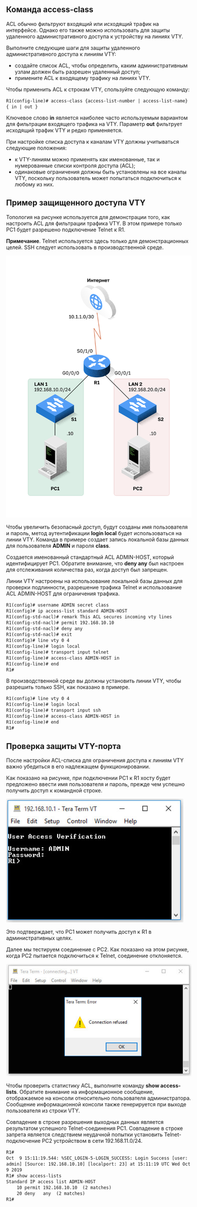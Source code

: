<!-- 5.3.1 -->
## Команда access-class

ACL обычно фильтруют входящий или исходящий трафик на интерфейсе. Однако его также можно использовать для защиты удаленного административного доступа к устройству на линиях VTY.

Выполните следующие шаги для защиты удаленного административного доступа к линиям VTY:

* создайте список ACL, чтобы определить, каким административным узлам должен быть разрешен удаленный доступ;
* примените ACL к входящему трафику на линиях VTY.

Чтобы применить ACL к строкам VTY, спользуйте следующую команду:

```
R1(config-line)# access-class {access-list-number | access-list-name} { in | out } 
```

Ключевое слово **in** является наиболее часто используемым вариантом для фильтрации входящего трафика на VTY. Параметр **out** фильтрует исходящий трафик VTY и редко применяется.

При настройке списка доступа к каналам VTY должны учитываться следующие положения:

* к VTY-линиям можно применять как именованные, так и нумерованные списки контроля доступа (ACL);
* одинаковые ограничения должны быть установлены на все каналы VTY, поскольку пользователь может попытаться подключиться к любому из них.

<!-- 5.3.2 -->
## Пример защищенного доступа VTY

Топология на рисунке используется для демонстрации того, как настроить ACL для фильтрации трафика VTY. В этом примере только PC1 будет разрешено подключение Telnet к R1.

**Примечание**. Telnet используется здесь только для демонстрационных целей. SSH следует использовать в производственной среде.

![](./assets/5.3.2.svg)
<!-- /courses/ensa-dl/ae8e8c84-34fd-11eb-ba19-f1886492e0e4/aeb46402-34fd-11eb-ba19-f1886492e0e4/assets/c6223342-1c46-11ea-af56-e368b99e9723.svg -->

<!--
Топология из 5.1.5 без применения списков ACL
-->

Чтобы увеличить безопасный доступ, будут созданы имя пользователя и пароль, метод аутентификации **login local** будет использоваться на линии VTY. Команда в примере создает запись локальной базы данных для пользователя **ADMIN** и пароля **class**.

Создается именованный стандартный ACL ADMIN-HOST, который идентифицирует PC1. Обратите внимание, что **deny any** был настроен для отслеживания количества раз, когда доступ был запрещен.

Линии VTY настроены на использование локальной базы данных для проверки подлинности, разрешение трафика Telnet и использование ACL ADMIN-HOST для ограничения трафика.

```
R1(config)# username ADMIN secret class
R1(config)# ip access-list standard ADMIN-HOST
R1(config-std-nacl)# remark This ACL secures incoming vty lines
R1(config-std-nacl)# permit 192.168.10.10
R1(config-std-nacl)# deny any
R1(config-std-nacl)# exit
R1(config)# line vty 0 4
R1(config-line)# login local
R1(config-line)# transport input telnet
R1(config-line)# access-class ADMIN-HOST in
R1(config-line)# end
R1#
```

В производственной среде вы должны установить линии VTY, чтобы разрешить только SSH, как показано в примере.

```
R1(config)# line vty 0 4
R1(config-line)# login local
R1(config-line)# transport input ssh
R1(config-line)# access-class ADMIN-HOST in
R1(config-line)# end
R1#
```

<!-- 5.3.3 -->
## Проверка защиты VTY-порта

После настройки ACL-списка для ограничения доступа к линиям VTY важно убедиться в его надлежащем функционировании.

Как показано на рисунке, при подключении PC1 к R1 хосту будет предложено ввести имя пользователя и пароль, прежде чем успешно получить доступ к командной строке.

![](./assets/5.3.3-1.png)

<!--
shows a Tera Term console window indicating that the remote SSH login was succesful
-->

Это подтверждает, что PC1 может получить доступ к R1 в административных целях.

Далее мы тестируем соединение с PC2. Как показано на этом рисунке, когда PC2 пытается подключиться к Telnet, соединение отклоняется.

![](./assets/5.3.3-2.png)

<!--
shows the Tera Term console connection was refused
-->

Чтобы проверить статистику ACL, выполните команду **show access-lists**. Обратите внимание на информационное сообщение, отображаемое на консоли относительно пользователя администратора. Сообщение информационной консоли также генерируется при выходе пользователя из строки VTY.

Совпадение в строке разрешения выходных данных является результатом успешного Telnet-соединения PC1. Совпадение в строке запрета является следствием неудачной попытки установить Telnet-подключение PC2 устройством в сети 192.168.11.0/24.

```
R1#
Oct  9 15:11:19.544: %SEC_LOGIN-5-LOGIN_SUCCESS: Login Success [user: admin] [Source: 192.168.10.10] [localport: 23] at 15:11:19 UTC Wed Oct 9 2019
R1# show access-lists
Standard IP access list ADMIN-HOST
    10 permit 192.168.10.10  (2 matches) 
    20 deny   any  (2 matches) 
R1#
```

<!-- 5.3.4 -->
<!-- syntax -->

